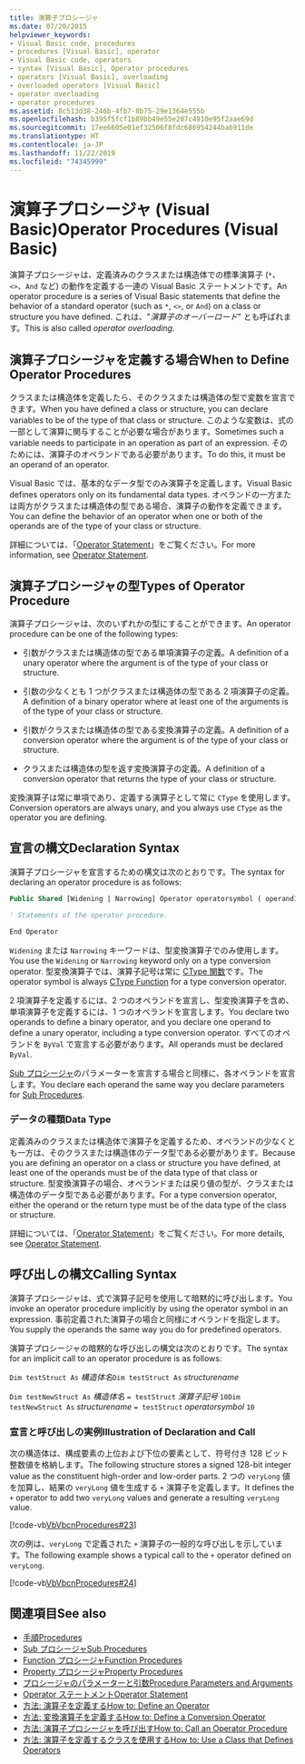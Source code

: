 ```yaml
---
title: 演算子プロシージャ
ms.date: 07/20/2015
helpviewer_keywords:
- Visual Basic code, procedures
- procedures [Visual Basic], operator
- Visual Basic code, operators
- syntax [Visual Basic], Operator procedures
- operators [Visual Basic], overloading
- overloaded operators [Visual Basic]
- operator overloading
- operator procedures
ms.assetid: 8c513d38-246b-4fb7-8b75-29e1364e555b
ms.openlocfilehash: b395f5fcf1b89bb49e55e207c4910e95f2aae69d
ms.sourcegitcommit: 17ee6605e01ef32506f8fdc686954244ba6911de
ms.translationtype: HT
ms.contentlocale: ja-JP
ms.lasthandoff: 11/22/2019
ms.locfileid: "74345999"
---
```

# <a name="operator-procedures-visual-basic"></a><span data-ttu-id="b6a23-102">演算子プロシージャ (Visual Basic)</span><span class="sxs-lookup"><span data-stu-id="b6a23-102">Operator Procedures (Visual Basic)</span></span>

<span data-ttu-id="b6a23-103">演算子プロシージャは、定義済みのクラスまたは構造体での標準演算子 (`*`、`<>`、`And` など) の動作を定義する一連の Visual Basic ステートメントです。</span><span class="sxs-lookup"><span data-stu-id="b6a23-103">An operator procedure is a series of Visual Basic statements that define the behavior of a standard operator (such as `*`, `<>`, or `And`) on a class or structure you have defined.</span></span> <span data-ttu-id="b6a23-104">これは、"*演算子のオーバーロード*" とも呼ばれます。</span><span class="sxs-lookup"><span data-stu-id="b6a23-104">This is also called *operator overloading*.</span></span>

## <a name="when-to-define-operator-procedures"></a><span data-ttu-id="b6a23-105">演算子プロシージャを定義する場合</span><span class="sxs-lookup"><span data-stu-id="b6a23-105">When to Define Operator Procedures</span></span>

<span data-ttu-id="b6a23-106">クラスまたは構造体を定義したら、そのクラスまたは構造体の型で変数を宣言できます。</span><span class="sxs-lookup"><span data-stu-id="b6a23-106">When you have defined a class or structure, you can declare variables to be of the type of that class or structure.</span></span> <span data-ttu-id="b6a23-107">このような変数は、式の一部として演算に関与することが必要な場合があります。</span><span class="sxs-lookup"><span data-stu-id="b6a23-107">Sometimes such a variable needs to participate in an operation as part of an expression.</span></span> <span data-ttu-id="b6a23-108">そのためには、演算子のオペランドである必要があります。</span><span class="sxs-lookup"><span data-stu-id="b6a23-108">To do this, it must be an operand of an operator.</span></span>

<span data-ttu-id="b6a23-109">Visual Basic では、基本的なデータ型でのみ演算子を定義します。</span><span class="sxs-lookup"><span data-stu-id="b6a23-109">Visual Basic defines operators only on its fundamental data types.</span></span> <span data-ttu-id="b6a23-110">オペランドの一方または両方がクラスまたは構造体の型である場合、演算子の動作を定義できます。</span><span class="sxs-lookup"><span data-stu-id="b6a23-110">You can define the behavior of an operator when one or both of the operands are of the type of your class or structure.</span></span>

<span data-ttu-id="b6a23-111">詳細については、「[Operator Statement](../../../../visual-basic/language-reference/statements/operator-statement.md)」をご覧ください。</span><span class="sxs-lookup"><span data-stu-id="b6a23-111">For more information, see [Operator Statement](../../../../visual-basic/language-reference/statements/operator-statement.md).</span></span>

## <a name="types-of-operator-procedure"></a><span data-ttu-id="b6a23-112">演算子プロシージャの型</span><span class="sxs-lookup"><span data-stu-id="b6a23-112">Types of Operator Procedure</span></span>

<span data-ttu-id="b6a23-113">演算子プロシージャは、次のいずれかの型にすることができます。</span><span class="sxs-lookup"><span data-stu-id="b6a23-113">An operator procedure can be one of the following types:</span></span>

- <span data-ttu-id="b6a23-114">引数がクラスまたは構造体の型である単項演算子の定義。</span><span class="sxs-lookup"><span data-stu-id="b6a23-114">A definition of a unary operator where the argument is of the type of your class or structure.</span></span>

- <span data-ttu-id="b6a23-115">引数の少なくとも 1 つがクラスまたは構造体の型である 2 項演算子の定義。</span><span class="sxs-lookup"><span data-stu-id="b6a23-115">A definition of a binary operator where at least one of the arguments is of the type of your class or structure.</span></span>

- <span data-ttu-id="b6a23-116">引数がクラスまたは構造体の型である変換演算子の定義。</span><span class="sxs-lookup"><span data-stu-id="b6a23-116">A definition of a conversion operator where the argument is of the type of your class or structure.</span></span>

- <span data-ttu-id="b6a23-117">クラスまたは構造体の型を返す変換演算子の定義。</span><span class="sxs-lookup"><span data-stu-id="b6a23-117">A definition of a conversion operator that returns the type of your class or structure.</span></span>

 <span data-ttu-id="b6a23-118">変換演算子は常に単項であり、定義する演算子として常に `CType` を使用します。</span><span class="sxs-lookup"><span data-stu-id="b6a23-118">Conversion operators are always unary, and you always use `CType` as the operator you are defining.</span></span>

## <a name="declaration-syntax"></a><span data-ttu-id="b6a23-119">宣言の構文</span><span class="sxs-lookup"><span data-stu-id="b6a23-119">Declaration Syntax</span></span>

<span data-ttu-id="b6a23-120">演算子プロシージャを宣言するための構文は次のとおりです。</span><span class="sxs-lookup"><span data-stu-id="b6a23-120">The syntax for declaring an operator procedure is as follows:</span></span>

```vb
Public Shared [Widening | Narrowing] Operator operatorsymbol ( operand1 [,  operand2 ]) As datatype

' Statements of the operator procedure.

End Operator
```

<span data-ttu-id="b6a23-121">`Widening` または `Narrowing` キーワードは、型変換演算子でのみ使用します。</span><span class="sxs-lookup"><span data-stu-id="b6a23-121">You use the `Widening` or `Narrowing` keyword only on a type conversion operator.</span></span> <span data-ttu-id="b6a23-122">型変換演算子では、演算子記号は常に [CType 関数](../../../../visual-basic/language-reference/functions/ctype-function.md)です。</span><span class="sxs-lookup"><span data-stu-id="b6a23-122">The operator symbol is always [CType Function](../../../../visual-basic/language-reference/functions/ctype-function.md) for a type conversion operator.</span></span>

<span data-ttu-id="b6a23-123">2 項演算子を定義するには、2 つのオペランドを宣言し、型変換演算子を含め、単項演算子を定義するには、1 つのオペランドを宣言します。</span><span class="sxs-lookup"><span data-stu-id="b6a23-123">You declare two operands to define a binary operator, and you declare one operand to define a unary operator, including a type conversion operator.</span></span> <span data-ttu-id="b6a23-124">すべてのオペランドを `ByVal` で宣言する必要があります。</span><span class="sxs-lookup"><span data-stu-id="b6a23-124">All operands must be declared `ByVal`.</span></span>

<span data-ttu-id="b6a23-125">[Sub プロシージャ](./sub-procedures.md)のパラメーターを宣言する場合と同様に、各オペランドを宣言します。</span><span class="sxs-lookup"><span data-stu-id="b6a23-125">You declare each operand the same way you declare parameters for [Sub Procedures](./sub-procedures.md).</span></span>

### <a name="data-type"></a><span data-ttu-id="b6a23-126">データの種類</span><span class="sxs-lookup"><span data-stu-id="b6a23-126">Data Type</span></span>

<span data-ttu-id="b6a23-127">定義済みのクラスまたは構造体で演算子を定義するため、オペランドの少なくとも一方は、そのクラスまたは構造体のデータ型である必要があります。</span><span class="sxs-lookup"><span data-stu-id="b6a23-127">Because you are defining an operator on a class or structure you have defined, at least one of the operands must be of the data type of that class or structure.</span></span> <span data-ttu-id="b6a23-128">型変換演算子の場合、オペランドまたは戻り値の型が、クラスまたは構造体のデータ型である必要があります。</span><span class="sxs-lookup"><span data-stu-id="b6a23-128">For a type conversion operator, either the operand or the return type must be of the data type of the class or structure.</span></span>

<span data-ttu-id="b6a23-129">詳細については、「[Operator Statement](../../../../visual-basic/language-reference/statements/operator-statement.md)」をご覧ください。</span><span class="sxs-lookup"><span data-stu-id="b6a23-129">For more details, see [Operator Statement](../../../../visual-basic/language-reference/statements/operator-statement.md).</span></span>

## <a name="calling-syntax"></a><span data-ttu-id="b6a23-130">呼び出しの構文</span><span class="sxs-lookup"><span data-stu-id="b6a23-130">Calling Syntax</span></span>

<span data-ttu-id="b6a23-131">演算子プロシージャは、式で演算子記号を使用して暗黙的に呼び出します。</span><span class="sxs-lookup"><span data-stu-id="b6a23-131">You invoke an operator procedure implicitly by using the operator symbol in an expression.</span></span> <span data-ttu-id="b6a23-132">事前定義された演算子の場合と同様にオペランドを指定します。</span><span class="sxs-lookup"><span data-stu-id="b6a23-132">You supply the operands the same way you do for predefined operators.</span></span>

<span data-ttu-id="b6a23-133">演算子プロシージャの暗黙的な呼び出しの構文は次のとおりです。</span><span class="sxs-lookup"><span data-stu-id="b6a23-133">The syntax for an implicit call to an operator procedure is as follows:</span></span>

<span data-ttu-id="b6a23-134">`Dim testStruct As`  *構造体名*</span><span class="sxs-lookup"><span data-stu-id="b6a23-134">`Dim testStruct As`  *structurename*</span></span>

<span data-ttu-id="b6a23-135">`Dim testNewStruct As`  *構造体名*  `= testStruct`  *演算子記号*  `10`</span><span class="sxs-lookup"><span data-stu-id="b6a23-135">`Dim testNewStruct As`  *structurename*  `= testStruct`  *operatorsymbol*  `10`</span></span>

### <a name="illustration-of-declaration-and-call"></a><span data-ttu-id="b6a23-136">宣言と呼び出しの実例</span><span class="sxs-lookup"><span data-stu-id="b6a23-136">Illustration of Declaration and Call</span></span>

<span data-ttu-id="b6a23-137">次の構造体は、構成要素の上位および下位の要素として、符号付き 128 ビット整数値を格納します。</span><span class="sxs-lookup"><span data-stu-id="b6a23-137">The following structure stores a signed 128-bit integer value as the constituent high-order and low-order parts.</span></span> <span data-ttu-id="b6a23-138">2 つの `veryLong` 値を加算し、結果の `veryLong` 値を生成する `+` 演算子を定義します。</span><span class="sxs-lookup"><span data-stu-id="b6a23-138">It defines the `+` operator to add two `veryLong` values and generate a resulting `veryLong` value.</span></span>

[!code-vb[VbVbcnProcedures#23](~/samples/snippets/visualbasic/VS_Snippets_VBCSharp/VbVbcnProcedures/VB/Class1.vb#23)]

<span data-ttu-id="b6a23-139">次の例は、`veryLong` で定義された `+` 演算子の一般的な呼び出しを示しています。</span><span class="sxs-lookup"><span data-stu-id="b6a23-139">The following example shows a typical call to the `+` operator defined on `veryLong`.</span></span>

[!code-vb[VbVbcnProcedures#24](~/samples/snippets/visualbasic/VS_Snippets_VBCSharp/VbVbcnProcedures/VB/Class1.vb#24)]

## <a name="see-also"></a><span data-ttu-id="b6a23-140">関連項目</span><span class="sxs-lookup"><span data-stu-id="b6a23-140">See also</span></span>

- [<span data-ttu-id="b6a23-141">手順</span><span class="sxs-lookup"><span data-stu-id="b6a23-141">Procedures</span></span>](./index.md)
- [<span data-ttu-id="b6a23-142">Sub プロシージャ</span><span class="sxs-lookup"><span data-stu-id="b6a23-142">Sub Procedures</span></span>](./sub-procedures.md)
- [<span data-ttu-id="b6a23-143">Function プロシージャ</span><span class="sxs-lookup"><span data-stu-id="b6a23-143">Function Procedures</span></span>](./function-procedures.md)
- [<span data-ttu-id="b6a23-144">Property プロシージャ</span><span class="sxs-lookup"><span data-stu-id="b6a23-144">Property Procedures</span></span>](./property-procedures.md)
- [<span data-ttu-id="b6a23-145">プロシージャのパラメーターと引数</span><span class="sxs-lookup"><span data-stu-id="b6a23-145">Procedure Parameters and Arguments</span></span>](./procedure-parameters-and-arguments.md)
- [<span data-ttu-id="b6a23-146">Operator ステートメント</span><span class="sxs-lookup"><span data-stu-id="b6a23-146">Operator Statement</span></span>](../../../../visual-basic/language-reference/statements/operator-statement.md)
- [<span data-ttu-id="b6a23-147">方法: 演算子を定義する</span><span class="sxs-lookup"><span data-stu-id="b6a23-147">How to: Define an Operator</span></span>](./how-to-define-an-operator.md)
- [<span data-ttu-id="b6a23-148">方法: 変換演算子を定義する</span><span class="sxs-lookup"><span data-stu-id="b6a23-148">How to: Define a Conversion Operator</span></span>](./how-to-define-a-conversion-operator.md)
- [<span data-ttu-id="b6a23-149">方法: 演算子プロシージャを呼び出す</span><span class="sxs-lookup"><span data-stu-id="b6a23-149">How to: Call an Operator Procedure</span></span>](./how-to-call-an-operator-procedure.md)
- [<span data-ttu-id="b6a23-150">方法: 演算子を定義するクラスを使用する</span><span class="sxs-lookup"><span data-stu-id="b6a23-150">How to: Use a Class that Defines Operators</span></span>](./how-to-use-a-class-that-defines-operators.md)
